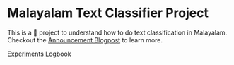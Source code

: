 # Malayalam Text Classifier Project

This is a 🔰 project to understand how to do text classification in Malayalam. Checkout the  [Announcement Blogpost](https://kurianbenoy.com/2022-05-30-malayalamtext-0/) to learn more.

[Experiments Logbook](https://docs.google.com/document/d/1A9u5Hz2nz6CNkqoKMkBaTB0ynk8n86HAGYEm8yXdINU/edit?usp=sharing)
